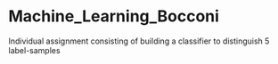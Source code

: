 # Machine_Learning_Bocconi
Individual assignment consisting of building a classifier to distinguish 5 label-samples

